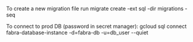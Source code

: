 To create a new migration file run
migrate create -ext sql -dir migrations -seq <name of your migration>

To connect to prod DB (password in secret manager):
gcloud sql connect fabra-database-instance -d=fabra-db -u=db_user --quiet
